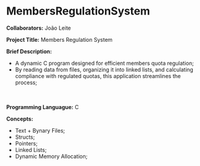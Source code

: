# MembersRegulationSystem

**Collaborators:** João Leite

**Project Title:** Members Regulation System

**Brief Description:** 
- A dynamic C program designed for efficient members quota regulation;
- By reading data from files, organizing it into linked lists, and calculating compliance with regulated quotas, this application streamlines the process;

ㅤ

**Programming Languague:** C

**Concepts:**
- Text + Bynary Files;
- Structs;
- Pointers;
- Linked Lists;
- Dynamic Memory Allocation;
